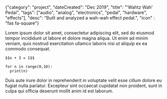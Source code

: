 {"category": "project", "dateCreated": "Dec 2019", "title": "'Wahtz Wah' Pedal", "tags": ["audio", "analog", "electronics", "pedal", "hardware", "effects"], "desc": "Built and analyzed a wah-wah effect pedal.", "icon" : "fas fa-square"}

Lorem ipsum dolor sit amet, consectetur adipiscing elit, sed do eiusmod tempor incididunt ut labore et dolore magna aliqua. Ut enim ad minim veniam, quis nostrud exercitation ullamco laboris nisi ut aliquip ex ea commodo consequat. 

`$$x + 3 = 1$$`


```
for n in range(0,10):
  print(n)
```

Duis aute irure dolor in reprehenderit in voluptate velit esse cillum dolore eu fugiat nulla pariatur. Excepteur sint occaecat cupidatat non proident, sunt in culpa qui officia deserunt mollit anim id est laborum.
